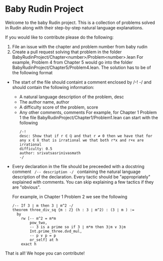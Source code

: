 # Baby Rudin Project

Welcome to the baby Rudin project. This is a collection of problems solved in Rudin along with their step-by-step natural language explanations.

If you would like to contribute please do the following: 
1. File an issue with the chapter and problem number from baby rudin
2. Create a pull request solving that problem in the folder BabyRudinProject/Chapter\<number\>/Problem\<number\>.lean
For example, Problem 4 from Chapter 5 would go into the folder BabyRudinProject/Chapter5/Problem4.lean. The solution has to be of the following format
- The start of the file should containt a comment enclosed by /-! -/ and should contain the following information: 
  - A natural language description of the problem, desc
  - The author name, author
  - A difficulty score of the problem, score
  - Any other comments, comments
  For example, for Chapter 1 Problem 1 the file BabyRudinProject/Chapter1/Problem1.lean can start with the following 
    ````lean4
    /-!
    desc: Show that if r ∈ ℚ and that r ≠ 0 then we have that for any x ∈ ℝ that is irrational we that both r*x and r+x are irrational
    difficulty: 0.5
    author: srivatsasrinivasmath
    -/
    ````
- Every declaration in the file should be preceeded with a docstring comment <code> /-- description -/ </code> containing the natural language description of the declaration. Every tactic should be "appropriately" explained with comments. You can skip explaining a few tactics if they are "obvious". 

  For example, in Chapter 1 Problem 2 we see the following 
  ````lean4
  /-- If 3 ∣ m then 3 ∣ m^2 -/
  theorem three_div_sq {m : ℤ} (h : 3 ∣ m^2) : (3 ∣ m ) := 
    by
      rw [-- m^2 = m*m
          pow_two, 
          -- 3 is a prime so if 3 ∣ m*m then 3∣m ∨ 3∣m
          Int.prime_three.dvd_mul, 
          -- p ∨ p = p
          or_self] at h
      exact h 
  ````

That is all! We hope you can contribute! 

